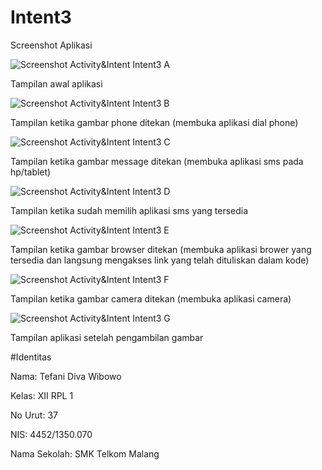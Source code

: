 # Intent3

Screenshot Aplikasi

![Screenshot Activity&Intent Intent3 A](https://github.com/TefaniDivaWibowo/Intent3/blob/master/XIIRPL1%2337%23Activity%26Intent%23Intent3.jpg)

Tampilan awal aplikasi

![Screenshot Activity&Intent Intent3 B](https://github.com/TefaniDivaWibowo/Intent3/blob/master/XIIRPL1%2337%23Activity%26Intent%23Intent3_2.jpg)

Tampilan ketika gambar phone ditekan (membuka aplikasi dial phone)

![Screenshot Activity&Intent Intent3 C](https://github.com/TefaniDivaWibowo/Intent3/blob/master/XIIRPL1%2337%23Activity%26Intent%23Intent3_3.jpg)

Tampilan ketika gambar message ditekan (membuka aplikasi sms pada hp/tablet)

![Screenshot Activity&Intent Intent3 D](https://github.com/TefaniDivaWibowo/Intent3/blob/master/XIIRPL1%2337%23Activity%26Intent%23Intent3_4.jpg)

Tampilan ketika sudah memilih aplikasi sms yang tersedia

![Screenshot Activity&Intent Intent3 E](https://github.com/TefaniDivaWibowo/Intent3/blob/master/XIIRPL1%2337%23Activity%26Intent%23Intent3_5.jpg)

Tampilan ketika gambar browser ditekan (membuka aplikasi brower yang tersedia dan langsung mengakses link yang telah dituliskan dalam kode)

![Screenshot Activity&Intent Intent3 F](https://github.com/TefaniDivaWibowo/Intent3/blob/master/XIIRPL1%2337%23Activity%26Intent%23Intent3_6.jpg)

Tampilan ketika gambar camera ditekan (membuka aplikasi camera)

![Screenshot Activity&Intent Intent3 G](https://github.com/TefaniDivaWibowo/Intent3/blob/master/XIIRPL1%2337%23Activity%26Intent%23Intent3_7.jpg)

Tampilan aplikasi setelah pengambilan gambar


#Identitas

Nama: Tefani Diva Wibowo

Kelas: XII RPL 1

No Urut: 37

NIS: 4452/1350.070

Nama Sekolah: SMK Telkom Malang
